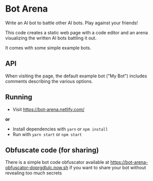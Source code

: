 # Bot Arena
Write an AI bot to battle other AI bots. Play against your friends!

This code creates a static web page with a code editor and an arena visualizing the written AI bots battling it out.

It comes with some simple example bots.

## API
When visiting the page, the default example bot ("My Bot") includes comments describing the various options.

## Running
- Visit https://bot-arena.netlify.com/

**or**

- Install dependencies with `yarn` or `npm install`
- Run with `yarn start` or `npm start`

## Obfuscate code (for sharing)
There is a simple bot code obfuscator available at https://bot-arena-obfuscator-doprgdlulc.now.sh if you want to share your bot without revealing too much secrets
